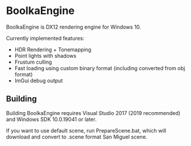 BoolkaEngine
============
BoolkaEngine is DX12 rendering engine for Windows 10.

Currently implemented features:
* HDR Rendering + Tonemapping
* Point lights with shadows
* Frustum culling
* Fast loading using custom binary format (including converted from obj format)
* ImGui debug output

Building
--------
Building BoolkaEngine requires Visual Studio 2017 (2019 recommended) and Windows SDK 10.0.19041 or later.

If you want to use default scene, run PrepareScene.bat, which will download and convert to .scene format San Miguel scene.
